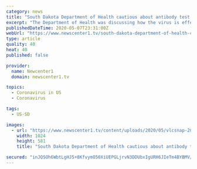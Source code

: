 ```yaml
---
category: news
title: "South Dakota Department of Health cautious about antibody test results"
excerpt: "The Department of Health was discussing how the virus is effecting the state during its daily briefing. With Rapid City and Pennington County workers being tested for antibodies, its hoped the results will give the state a clearer picture of how people were infected."
publishedDateTime: 2020-05-07T23:31:00Z
webUrl: "https://www.newscenter1.tv/south-dakota-department-of-health-cautious-about-antibody-test-results/"
type: article
quality: 40
heat: 40
published: false

provider:
  name: Newcenter1
  domain: newscenter1.tv

topics:
  - Coronavirus in US
  - Coronavirus

tags:
  - US-SD

images:
  - url: "https://www.newscenter1.tv/content/uploads/2020/05/vlcsnap-2020-05-07-16h55m11s102-1024x581.png"
    width: 1024
    height: 581
    title: "South Dakota Department of Health cautious about antibody test results"

secured: "inJQSOh6WbtLgHJ5+8KfvymO50XiUEPGLjrvN3DDUbxIgURH6JIeTm4BYBMV/sR3AYSQwvDGI/8odkbSYY3m2mQKalk+RWvJm7XROPvmqrbZT84Uj/m+Hnrnj1+fWgt8DIn2bZsz6mpG4V4guu9XzGlNPqAbs9V4xZpSAU+HLc3Ff/a2/rC4yCjdtYQqZ6SFi5aie7jbSQFXC7C1CfsNkYDaxBAXsYhxH7BIZID5DE3OSD1/HZr3vSp+awLPewAs37/LKVt5cDt4h7faq7pwXDxV3pGPBCUuwm6aoPd5ca/N3KNg7qedwN1+BtikZi/hA6BJPncLy4O2YKKdDkZGuy+ve+1XN7+YTvfruiZVRC1pTkkQzcDJWON6JziUZwx/QLGBCv8XBsmPowtqfeB63VH2FBb/x8JOIzHPGRpne2Wsh1e9qGK3h+qsO5TXr+3ZOIZh+iPknBH0hv7dlGpAUca28k6f1TVymLR9i4a65bY=;RETs59kTwjFVIe5tYMKzxA=="
---
```


